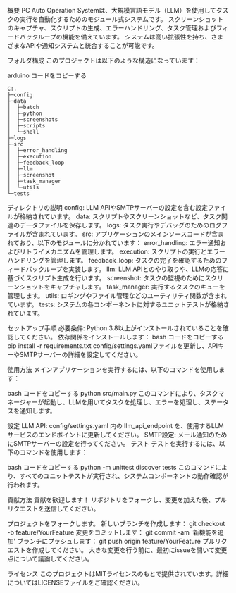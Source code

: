概要
PC Auto Operation Systemは、大規模言語モデル（LLM）を使用してタスクの実行を自動化するためのモジュール式システムです。
スクリーンショットのキャプチャ、スクリプトの生成、エラーハンドリング、タスク管理およびフィードバックループの機能を備えています。
システムは高い拡張性を持ち、さまざまなAPIや通知システムと統合することが可能です。

フォルダ構成
このプロジェクトは以下のような構造になっています：

arduino
コードをコピーする
```
C:.
├─config
├─data
│  ├─batch
│  ├─python
│  ├─screenshots
│  ├─scripts
│  └─shell
├─logs
├─src
│  ├─error_handling
│  ├─execution
│  ├─feedback_loop
│  ├─llm
│  ├─screenshot
│  ├─task_manager
│  └─utils
└─tests
```
ディレクトリの説明
config: LLM APIやSMTPサーバーの設定を含む設定ファイルが格納されています。 
data: スクリプトやスクリーンショットなど、タスク関連のデータファイルを保存します。 
logs: タスク実行やデバッグのためのログファイルが含まれています。 
src: アプリケーションのメインソースコードが含まれており、以下のモジュールに分かれています： 
error_handling: エラー通知およびリトライメカニズムを管理します。 
execution: スクリプトの実行とエラーハンドリングを管理します。 
feedback_loop: タスクの完了を確認するためのフィードバックループを実装します。 
llm: LLM APIとのやり取りや、LLMの応答に基づくスクリプト生成を行います。 
screenshot: タスクの監視のためにスクリーンショットをキャプチャします。 
task_manager: 実行するタスクのキューを管理します。 
utils: ロギングやファイル管理などのユーティリティ関数が含まれています。 
tests: システムの各コンポーネントに対するユニットテストが格納されています。 

セットアップ手順 
必要条件: Python 3.8以上がインストールされていることを確認してください。 
依存関係をインストールします： 
bash 
コードをコピーする 
pip install -r requirements.txt 
config/settings.yamlファイルを更新し、APIキーやSMTPサーバーの詳細を設定してください。 

使用方法 
メインアプリケーションを実行するには、以下のコマンドを使用します： 

bash 
コードをコピーする 
python src/main.py 
このコマンドにより、タスクマネージャーが起動し、LLMを用いてタスクを処理し、エラーを処理し、ステータスを通知します。 

設定 
LLM API: config/settings.yaml 内の llm_api_endpoint を、使用するLLMサービスのエンドポイントに更新してください。 
SMTP設定: メール通知のためにSMTPサーバーの設定を行ってください。 
テスト 
テストを実行するには、以下のコマンドを使用します： 

bash 
コードをコピーする 
python -m unittest discover tests 
このコマンドにより、すべてのユニットテストが実行され、システムコンポーネントの動作確認が行われます。 

貢献方法 
貢献を歓迎します！ リポジトリをフォークし、変更を加えた後、プルリクエストを送信してください。 

プロジェクトをフォークします。 
新しいブランチを作成します： git checkout -b feature/YourFeature 
変更をコミットします： git commit -am '新機能を追加' 
ブランチにプッシュします： git push origin feature/YourFeature 
プルリクエストを作成してください。 
大きな変更を行う前に、最初にissueを開いて変更点について議論してください。 

ライセンス 
このプロジェクトはMITライセンスのもとで提供されています。詳細についてはLICENSEファイルをご確認ください。 
